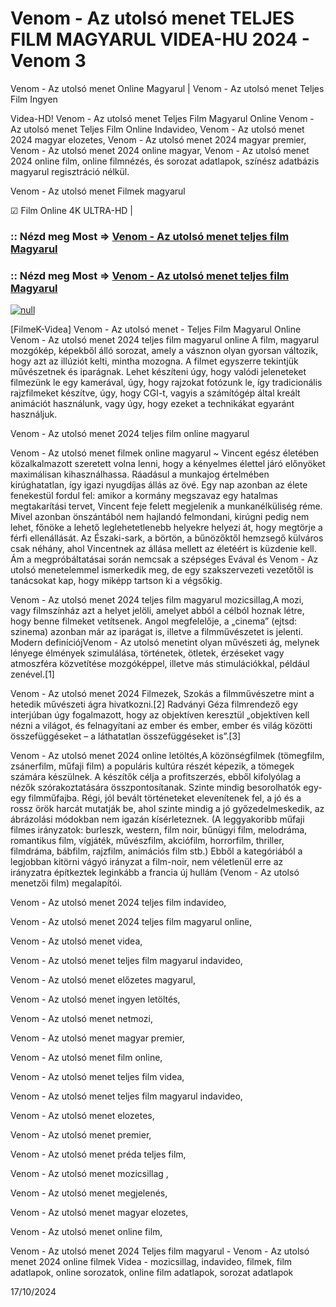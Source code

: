# Venom - Az utolsó menet TELJES FILM MAGYARUL VIDEA-HU 2024 - Venom 3




Venom - Az utolsó menet Online Magyarul | Venom - Az utolsó menet Teljes Film Ingyen

Videa-HD! Venom - Az utolsó menet Teljes Film Magyarul Online Venom - Az utolsó menet Teljes Film Online Indavideo, Venom - Az utolsó menet 2024 magyar elozetes, Venom - Az utolsó menet 2024 magyar premier, Venom - Az utolsó menet 2024 online magyar, Venom - Az utolsó menet 2024 online film, online filmnézés, és sorozat adatlapok, színész adatbázis magyarul regisztráció nélkül.

Venom - Az utolsó menet Filmek magyarul

☑ Film Online 4K ULTRA-HD |

### :: Nézd meg Most => [Venom - Az utolsó menet teljes film Magyarul](https://t.co/L0OLSzNV0N)

### :: Nézd meg Most => [Venom - Az utolsó menet teljes film Magyarul](https://t.co/L0OLSzNV0N)

[![null](https://static.wixstatic.com/media/855a25_043b5abeb4ae4d35ac003198e7fe56ed~mv2.gif)](https://t.co/L0OLSzNV0N)

[FilmeK-Videa] Venom - Az utolsó menet - Teljes Film Magyarul Online Venom - Az utolsó menet 2024 teljes film magyarul online A film, magyarul mozgókép, képekből álló sorozat, amely a vásznon olyan gyorsan változik, hogy azt az illúziót kelti, mintha mozogna. A filmet egyszerre tekintjük művészetnek és iparágnak. Lehet készíteni úgy, hogy valódi jeleneteket filmezünk le egy kamerával, úgy, hogy rajzokat fotózunk le, így tradicionális rajzfilmeket készítve, úgy, hogy CGI-t, vagyis a számítógép által kreált animációt használunk, vagy úgy, hogy ezeket a technikákat egyaránt használjuk.

Venom - Az utolsó menet 2024 teljes film online magyarul

Venom - Az utolsó menet filmek online magyarul ~ Vincent egész életében közalkalmazott szeretett volna lenni, hogy a kényelmes élettel járó előnyöket maximálisan kihasználhassa. Ráadásul a munkajog értelmében kirúghatatlan, így igazi nyugdíjas állás az övé. Egy nap azonban az élete fenekestül fordul fel: amikor a kormány megszavaz egy hatalmas megtakarítási tervet, Vincent feje felett megjelenik a munkanélküliség réme. Mivel azonban önszántából nem hajlandó felmondani, kirúgni pedig nem lehet, főnöke a lehető leglehetetlenebb helyekre helyezi át, hogy megtörje a férfi ellenállását. Az Északi-sark, a börtön, a bűnözőktől hemzsegő külváros csak néhány, ahol Vincentnek az állása mellett az életéért is küzdenie kell. Ám a megpróbáltatásai során nemcsak a szépséges Evával és Venom - Az utolsó menetelemmel ismerkedik meg, de egy szakszervezeti vezetőtől is tanácsokat kap, hogy miképp tartson ki a végsőkig.

Venom - Az utolsó menet 2024 teljes film magyarul mozicsillag,A mozi, vagy filmszínház azt a helyet jelöli, amelyet abból a célból hoznak létre, hogy benne filmeket vetítsenek. Angol megfelelője, a „cinema” (ejtsd: szinema) azonban már az iparágat is, illetve a filmművészetet is jelenti. Modern definíciójVenom - Az utolsó menetint olyan művészeti ág, melynek lényege élmények szimulálása, történetek, ötletek, érzéseket vagy atmoszféra közvetítése mozgóképpel, illetve más stimulációkkal, például zenével.[1]

Venom - Az utolsó menet 2024 Filmezek, Szokás a filmművészetre mint a hetedik művészeti ágra hivatkozni.[2] Radványi Géza filmrendező egy interjúban úgy fogalmazott, hogy az objektíven keresztül „objektíven kell nézni a világot, és felnagyítani az ember és ember, ember és világ közötti összefüggéseket – a láthatatlan összefüggéseket is”.[3]

Venom - Az utolsó menet 2024 online letöltés,A közönségfilmek (tömegfilm, zsánerfilm, műfaji film) a populáris kultúra részét képezik, a tömegek számára készülnek. A készítők célja a profitszerzés, ebből kifolyólag a nézők szórakoztatására összpontosítanak. Szinte mindig besorolhatók egy-egy filmműfajba. Régi, jól bevált történeteket elevenítenek fel, a jó és a rossz örök harcát mutatják be, ahol szinte mindig a jó győzedelmeskedik, az ábrázolási módokban nem igazán kísérleteznek. (A leggyakoribb műfaji filmes irányzatok: burleszk, western, film noir, bűnügyi film, melodráma, romantikus film, vígjáték, művészfilm, akciófilm, horrorfilm, thriller, filmdráma, bábfilm, rajzfilm, animációs film stb.) Ebből a kategóriából a legjobban kitörni vágyó irányzat a film-noir, nem véletlenül erre az irányzatra építkeztek leginkább a francia új hullám (Venom - Az utolsó menetzői film) megalapítói.

Venom - Az utolsó menet 2024 teljes film indavideo,

Venom - Az utolsó menet 2024 teljes film magyarul online,

Venom - Az utolsó menet videa,

Venom - Az utolsó menet teljes film magyarul indavideo,

Venom - Az utolsó menet előzetes magyarul,

Venom - Az utolsó menet ingyen letöltés,

Venom - Az utolsó menet netmozi,

Venom - Az utolsó menet magyar premier,

Venom - Az utolsó menet film online,

Venom - Az utolsó menet teljes film videa,

Venom - Az utolsó menet teljes film magyarul indavideo,

Venom - Az utolsó menet elozetes,

Venom - Az utolsó menet premier,

Venom - Az utolsó menet préda teljes film,

Venom - Az utolsó menet mozicsillag ,

Venom - Az utolsó menet megjelenés,

Venom - Az utolsó menet magyar elozetes,

Venom - Az utolsó menet online film,

Venom - Az utolsó menet 2024 Teljes film magyarul - Venom - Az utolsó menet 2024 online filmek Videa - mozicsillag, indavideo, filmek, film adatlapok, online sorozatok, online film adatlapok, sorozat adatlapok

17/10/2024
